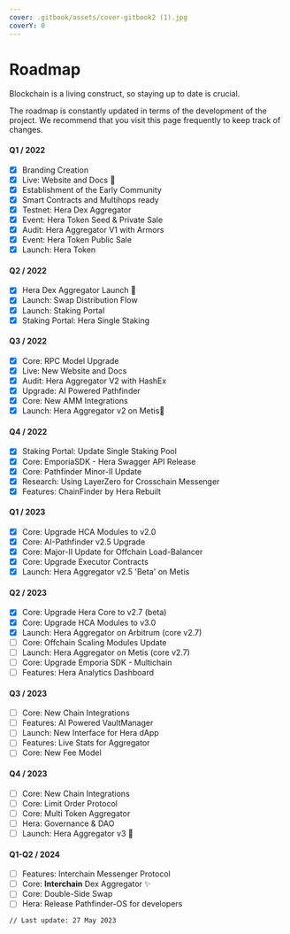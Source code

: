 ```yaml
---
cover: .gitbook/assets/cover-gitbook2 (1).jpg
coverY: 0
---
```


# Roadmap

Blockchain is a living construct, so staying up to date is crucial.

The roadmap is constantly updated in terms of the development of the project. We recommend that you visit this page frequently to keep track of changes.

#### Q1 / 2022

* [x] Branding Creation
* [x] Live: Website and Docs :tada:
* [x] Establishment of the Early Community
* [x] Smart Contracts and Multihops ready
* [x] Testnet: Hera Dex Aggregator
* [x] Event: Hera Token Seed & Private Sale
* [x] Audit: Hera Aggregator V1 with Armors
* [x] Event: Hera Token Public Sale
* [x] Launch: Hera Token

#### Q2 / 2022

* [x] Hera Dex Aggregator Launch :tada:
* [x] Launch: Swap Distribution Flow
* [x] Launch: Staking Portal
* [x] Staking Portal: Hera Single Staking

#### Q3 / 2022

* [x] Core: RPC Model Upgrade
* [x] Live: New Website and Docs
* [x] Audit: Hera Aggregator V2 with HashEx
* [x] Upgrade: AI Powered Pathfinder
* [x] Core: New AMM Integrations
* [x] Launch: Hera Aggregator v2 on Metis:tada:

#### Q4 / 2022

* [x] Staking Portal: Update Single Staking Pool
* [x] Core: EmporiaSDK - Hera Swagger API Release
* [x] Core: Pathfinder Minor-II Update
* [x] Research: Using LayerZero for Crosschain Messenger
* [x] Features: ChainFinder by Hera Rebuilt

#### Q1 / 2023

* [x] Core: Upgrade HCA Modules to v2.0
* [x] Core: AI-Pathfinder v2.5 Upgrade
* [x] Core: Major-II Update for Offchain Load-Balancer
* [x] Core: Upgrade Executor Contracts
* [x] Launch: Hera Aggregator v2.5 'Beta' on Metis

#### Q2 / 2023

* [x] Core: Upgrade Hera Core to v2.7 (beta)
* [x] Core: Upgrade HCA Modules to v3.0
* [x] Launch: Hera Aggregator on Arbitrum (core v2.7)
* [ ] Core: Offchain Scaling Modules Update
* [ ] Launch: Hera Aggregator on Metis (core v2.7)
* [ ] Core: Upgrade Emporia SDK - Multichain
* [ ] Features: Hera Analytics Dashboard

#### Q3 / 2023

* [ ] Core: New Chain Integrations
* [ ] Features: AI Powered VaultManager
* [ ] Launch: New Interface for Hera dApp
* [ ] Features: Live Stats for Aggregator
* [ ] Core: New Fee Model

#### Q4 / 2023

* [ ] Core: New Chain Integrations
* [ ] Core: Limit Order Protocol
* [ ] Core: Multi Token Aggregator
* [ ] Hera: Governance & DAO
* [ ] Launch: Hera Aggregator v3 :tada:

#### Q1-Q2 / 2024

* [ ] Features: Interchain Messenger Protocol
* [ ] Core: **Interchain** Dex Aggregator ✨
* [ ] Core: Double-Side Swap
* [ ] Hera: Release Pathfinder-OS for developers

```
// Last update: 27 May 2023
```
